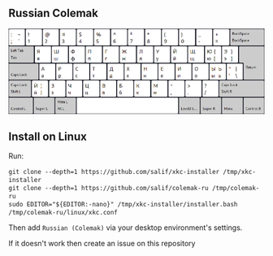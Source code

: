 ## Russian Colemak

![preview russian colemak](preview.png)

## Install on Linux

Run:

```fish
git clone --depth=1 https://github.com/salif/xkc-installer /tmp/xkc-installer
git clone --depth=1 https://github.com/salif/colemak-ru /tmp/colemak-ru
sudo EDITOR="${EDITOR:-nano}" /tmp/xkc-installer/installer.bash /tmp/colemak-ru/linux/xkc.conf
```

Then add `Russian (Colemak)` via your desktop environment's settings.

If it doesn't work then create an issue on this repository
